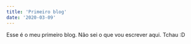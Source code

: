 ```yaml
---
title: 'Primeiro blog'
date: '2020-03-09'
---
```


Esse é o meu primeiro blog. Não sei o que vou escrever aqui. Tchau :D
